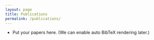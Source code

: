 ```yaml
---
layout: page
title: Publications
permalink: /publications/
---
```


- Put your papers here. (We can enable auto BibTeX rendering later.)
